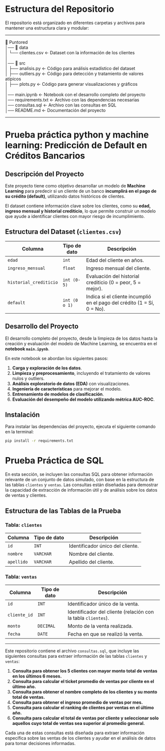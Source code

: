 # **Estructura del Repositorio**  
El repositorio está organizado en diferentes carpetas y archivos para mantener una estructura clara y modular:  

------------

📂 Puntored  
│── 📂 data  
│   └── clientes.csv    <- Dataset con la información de los clientes  
│  
│── 📂 src  
│   ├── analisis.py     <- Código para análisis estadístico del dataset  
│   ├── outliers.py     <- Código para detección y tratamiento de valores atípicos  
│   ├── plots.py        <- Código para generar visualizaciones y gráficos  
│  
│── main.ipynb          <- Notebook con el desarrollo completo del proyecto  
│── requirements.txt    <- Archivo con las dependencias necesarias  
│── consultas.sql       <- Archivo con las consultas en SQL  
│── README.md           <- Documentación del proyecto  

--------

# **Prueba práctica python y machine learning: Predicción de Default en Créditos Bancarios**

## **Descripción del Proyecto**  
Este proyecto tiene como objetivo desarrollar un modelo de **Machine Learning** para predecir si un cliente de un banco **incumplirá en el pago de su crédito (default)**, utilizando datos históricos de clientes.  

El dataset contiene información clave sobre los clientes, como su **edad, ingreso mensual y historial crediticio**, lo que permite construir un modelo que ayude a identificar clientes con mayor riesgo de incumplimiento.  

## **Estructura del Dataset** (`clientes.csv`)  
| **Columna**              | **Tipo de dato** | **Descripción** |
|-------------------------|----------------|----------------|
| `edad`                 | `int`          | Edad del cliente en años. |
| `ingreso_mensual`      | `float`        | Ingreso mensual del cliente. |
| `historial_crediticio` | `int (0-5)`    | Evaluación del historial crediticio (0 = peor, 5 = mejor). |
| `default`              | `int (0 o 1)`  | Indica si el cliente incumplió en el pago del crédito (1 = Sí, 0 = No). |

## **Desarrollo del Proyecto**  
El desarrollo completo del proyecto, desde la limpieza de los datos hasta la creación y evaluación del modelo de Machine Learning, se encuentra en el **notebook `main.ipynb`**.  

En este notebook se abordan los siguientes pasos:  
1. **Carga y exploración de los datos**.  
2. **Limpieza y preprocesamiento**, incluyendo el tratamiento de valores nulos y outliers.  
3. **Análisis exploratorio de datos (EDA)** con visualizaciones.  
4. **Ingeniería de características** para mejorar el modelo.  
5. **Entrenamiento de modelos de clasificación**.  
6. **Evaluación del desempeño del modelo utilizando métrica AUC-ROC**.  

## **Instalación**  
Para instalar las dependencias del proyecto, ejecuta el siguiente comando en la terminal:  

```bash
pip install -r requirements.txt
```

# **Prueba Práctica de SQL**

En esta sección, se incluyen las consultas SQL para obtener información relevante de un conjunto de datos simulado, con base en la estructura de las tablas `clientes` y `ventas`. Las consultas están diseñadas para demostrar la capacidad de extracción de información útil y de análisis sobre los datos de ventas y clientes.

## **Estructura de las Tablas de la Prueba**

### Tabla: `clientes`
| **Columna**   | **Tipo de dato** | **Descripción** |
|---------------|------------------|-----------------|
| `id`          | `INT`            | Identificador único del cliente. |
| `nombre`      | `VARCHAR`        | Nombre del cliente. |
| `apellido`    | `VARCHAR`        | Apellido del cliente. |

### Tabla: `ventas`
| **Columna**   | **Tipo de dato** | **Descripción** |
|---------------|------------------|-----------------|
| `id`          | `INT`            | Identificador único de la venta. |
| `cliente_id`  | `INT`            | Identificador del cliente (relación con la tabla `clientes`). |
| `monto`       | `DECIMAL`        | Monto de la venta realizada. |
| `fecha`       | `DATE`           | Fecha en que se realizó la venta. |

---

Este repositorio contiene el archivo `consultas.sql`, que incluye las siguientes consultas para extraer información de las tablas `clientes` y `ventas`:

1. **Consulta para obtener los 5 clientes con mayor monto total de ventas en los últimos 6 meses.**
2. **Consulta para calcular el ticket promedio de ventas por cliente en el último año.**
3. **Consulta para obtener el nombre completo de los clientes y su monto total de ventas.**
4. **Consulta para obtener el ingreso promedio de ventas por mes.**
5. **Consulta para calcular el ranking de clientes por ventas en el último año.**
6. **Consulta para calcular el total de ventas por cliente y seleccionar solo aquellos cuyo total de ventas sea superior al promedio general.**

Cada una de estas consultas está diseñada para extraer información específica sobre las ventas de los clientes y ayudar en el análisis de datos para tomar decisiones informadas.
